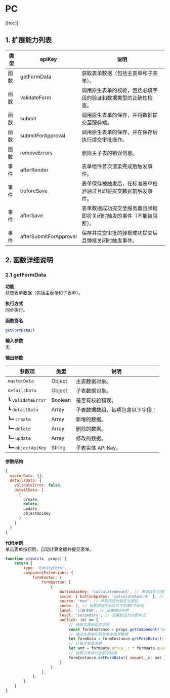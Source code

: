# PC

[[toc]]

## 1. 扩展能力列表


| 类型 | apiKey | 说明 |
| ---- | ------ | ---- |
| 函数 | getFormData | 获取表单数据（包括主表单和子表单）。 |
| 函数 | validateForm | 调用原生表单的校验，包括必填字段的验证和数据类型的正确性检查。 |
| 函数 | submit | 调用原生表单的保存，并将数据提交至服务端。 |
| 函数 | submitForApproval | 调用原生表单的保存，并在保存后执行提交审批操作。 |
| 函数 | removeErrors | 删除主子表的错误信息。 |
| 事件 | afterRender | 表单组件首次渲染完成后触发事件。 |
| 事件 | beforeSave | 表单保存被触发后，在标准表单校验通过且即将提交数据前触发事件。 |
| 事件 | afterSave | 表单数据成功提交至服务器且弹框即将关闭时触发的事件（不能被阻断）。 |
| 事件 | afterSubmitForApproval | 保存并提交审批的弹框成功提交后且弹框关闭时触发事件。 |

## 2. 函数详细说明

### 2.1 getFormData

**功能**  
获取表单数据（包括主表单和子表单）。

**执行方式**  
同步执行。

**函数签名**  
```javascript
getFormData()
```

**输入参数**  
无

**输出参数**  

| 参数项 | 类型 | 说明 |
| --- | --- | --- |
| `masterData` | Object | 主表数据对象。 |
| `detailsData` | Object | 子表数据对象。 |
| ┗ `validateError` | Boolean | 是否有校验错误。 |
| ┗ `detailData` | Array | 子表数据数组，每项包含以下字段： |
| ┗━ `create` | Array | 新增的数据。 |
| ┗━ `delete` | Array | 删除的数据。 |
| ┗━ `update` | Array | 修改的数据。 |
| ┗━ `objectApiKey` | String | 子表实体 API Key。 |

**参数结构**  
```javascript
{
  masterData: {},
  detailsData: {
    validateError: false,
    detailData: [
      {
        create,
        delete,
        update,
        objectApiKey
      }
    ]
  }
}
```

**代码示例**  
单击表单按钮后，自动计算金额并提交表单。

```javascript
function view(ctx, props) {
    return {
        type: 'EntityForm',
        componentExtensions: {
            formFooter: {
                formButton: [
                    {
                        buttonApiKey: 'calculateAmount', // 声明自定义按钮的 apiKey
                        scope: { buttonApiKey: 'calculateAmount' }, // 声明扩展规则仅针对 buttonApiKey 匹配的按钮生效
                        source: 'nex', // 声明按钮为自定义按钮
                        index: 2, // 设置按钮在从右往左的第2下标位
                        label: '计算金额', // 设置按钮名称
                        level: 'secondary', // 设置按钮为次要样式
                        onClick: (e) => {
                            // 获取主表单组件实例
                            const formInstance = props.getComponent('entityFormMaster', null, true);
                            // 通过主表单实例获取主表单数据
                            let formData = formInstance.getFormData();
                            // 计算主表单金额
                            let amt = formData.price__c * formData.quantity__c;
                            // 设置主表单的金额字段值
                            formInstance.setFormData({ amount__c: amt });
                        }
                    }
                ],
            },
        }
    }
}
```
